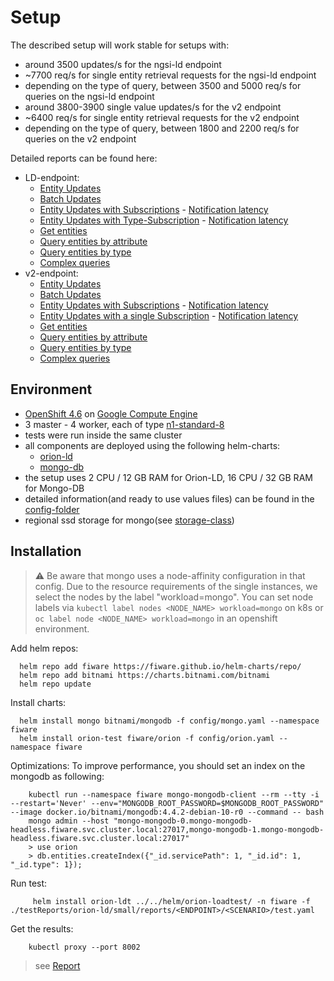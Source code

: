 # Setup

The described setup will work stable for setups with:
- around 3500 updates/s for the ngsi-ld endpoint 
-  ~7700 req/s for single entity retrieval requests for the ngsi-ld endpoint
- depending on the type of query, between 3500 and 5000 req/s for queries on the ngsi-ld endpoint
- around 3800-3900 single value updates/s for the v2 endpoint
- ~6400 req/s for single entity retrieval requests for the v2 endpoint
- depending on the type of query, between 1800 and 2200 req/s for queries on the v2 endpoint

Detailed reports can be found here:
* LD-endpoint:
    * [Entity Updates](https://fiware.github.io/loadtest/testReports/orion-ld/small/reports/ld/EntityUpdateSimulation/gatling-report.html) 
    * [Batch Updates](https://fiware.github.io/loadtest/testReports/orion-ld/small/reports/ld/BatchUpdateSimulation/gatling-report.html) 
    * [Entity Updates with Subscriptions](https://fiware.github.io/loadtest/testReports/orion-ld/small/reports/ld/EntityUpdateWithSubscriptionSimulation/gatling-report.html) - [Notification latency](reports/ld/EntityUpdateWithSubscriptionSimulation/grafana-report.png)
    * [Entity Updates with Type-Subscription](https://fiware.github.io/loadtest/testReports/orion-ld/small/reports/ld/EntityUpdateWithTypeSubscriptionSimulation/gatling-report.html) - [Notification latency](reports/ld/EntityUpdateWithTypeSubscriptionSimulation/grafana-report.png)
    * [Get entities](https://fiware.github.io/loadtest/testReports/orion-ld/small/reports/ld/GetSingleEntitiesSimulation/gatling-report.html) 
    * [Query entities by attribute](https://fiware.github.io/loadtest/testReports/orion-ld/small/reports/ld/QueryEntitiesByAttributeSimulation/gatling-report.html) 
    * [Query entities by type](https://fiware.github.io/loadtest/testReports/orion-ld/small/reports/ld/QueryEntitiesByTypeSimulation/gatling-report.html) 
    * [Complex queries](https://fiware.github.io/loadtest/testReports/orion-ld/small/reports/ld/ComplexQueryEntitiesByAttributeSimulation/gatling-report.html) 
* v2-endpoint:
    * [Entity Updates](https://fiware.github.io/loadtest/testReports/orion-ld/small/reports/v2/EntityUpdateSimulation/gatling-report.html) 
    * [Batch Updates](https://fiware.github.io/loadtest/testReports/orion-ld/small/reports/v2/BatchUpdateSimulation/gatling-report.html) 
    * [Entity Updates with Subscriptions](https://fiware.github.io/loadtest/testReports/orion-ld/small/reports/v2/EntityUpdateWithSubscriptionSimulation/gatling-report.html) - [Notification latency](reports/v2/EntityUpdateWithSubscriptionSimulation/grafana-report.png)
    * [Entity Updates with a single Subscription](https://fiware.github.io/loadtest/testReports/orion-ld/small/reports/v2/EntityUpdateWithSingleSubscriptionSimulation/gatling-report.html)  - [Notification latency](reports/v2/EntityUpdateWithSingleSubscriptionSimulation/grafana-report.png)
    * [Get entities](https://fiware.github.io/loadtest/testReports/orion-ld/small/reports/v2/GetSingleEntitiesSimulation/gatling-report.html) 
    * [Query entities by attribute](https://fiware.github.io/loadtest/testReports/orion-ld/small/reports/v2/QueryEntitiesByAttributeSimulation/gatling-report.html) 
    * [Query entities by type](https://fiware.github.io/loadtest/testReports/orion-ld/small/reports/v2/QueryEntitiesByTypeSimulation/gatling-report.html) 
    * [Complex queries](https://fiware.github.io/loadtest/testReports/orion-ld/small/reports/v2/ComplexQueryEntitiesByAttributeSimulation/gatling-report.html) 
    

## Environment

- [OpenShift 4.6](https://docs.openshift.com/container-platform/4.6/welcome/index.html) on [Google Compute Engine](https://cloud.google.com/compute)
- 3 master - 4 worker, each of type [n1-standard-8](https://cloud.google.com/compute/docs/machine-types)
- tests were run inside the same cluster
- all components are deployed using the following helm-charts:
    - [orion-ld](https://github.com/FIWARE/helm-charts/tree/main/charts/orion)
    - [mongo-db](https://github.com/bitnami/charts/tree/master/bitnami/mongodb)
- the setup uses 2 CPU / 12 GB RAM for Orion-LD, 16 CPU / 32 GB RAM for Mongo-DB
- detailed information(and ready to use values files) can be found in the [config-folder](config)
- regional ssd storage for mongo(see [storage-class](config/storage-class.yaml))

## Installation

> :warning: Be aware that mongo uses a node-affinity configuration in that config. Due to the resource requirements of the single instances, we 
> select the nodes by the label "workload=mongo". You can set node labels via `kubectl label nodes <NODE_NAME> workload=mongo` on k8s or 
>`oc label node <NODE_NAME> workload=mongo` in an openshift environment.

Add helm repos:
```
  helm repo add fiware https://fiware.github.io/helm-charts/repo/
  helm repo add bitnami https://charts.bitnami.com/bitnami
  helm repo update
```

Install charts:
```
  helm install mongo bitnami/mongodb -f config/mongo.yaml --namespace fiware
  helm install orion-test fiware/orion -f config/orion.yaml --namespace fiware
```

Optimizations:
To improve performance, you should set an index on the mongodb as following:
```
    kubectl run --namespace fiware mongo-mongodb-client --rm --tty -i --restart='Never' --env="MONGODB_ROOT_PASSWORD=$MONGODB_ROOT_PASSWORD" --image docker.io/bitnami/mongodb:4.4.2-debian-10-r0 --command -- bash
    mongo admin --host "mongo-mongodb-0.mongo-mongodb-headless.fiware.svc.cluster.local:27017,mongo-mongodb-1.mongo-mongodb-headless.fiware.svc.cluster.local:27017"
    > use orion
    > db.entities.createIndex({"_id.servicePath": 1, "_id.id": 1, "_id.type": 1});
```

Run test:
```
     helm install orion-ldt ../../helm/orion-loadtest/ -n fiware -f ./testReports/orion-ld/small/reports/<ENDPOINT>/<SCENARIO>/test.yaml
```

Get the results:
```
    kubectl proxy --port 8002
```
> see [Report](http://localhost:8002/api/v1/namespaces/fiware/services/orion-ldt-orion-loadtest:8080/proxy/)

